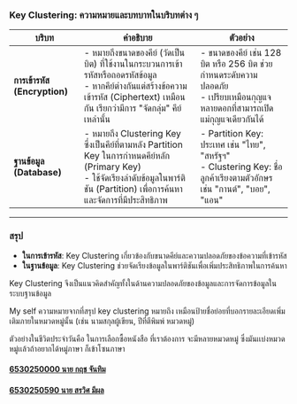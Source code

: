 ### **Key Clustering: ความหมายและบทบาทในบริบทต่าง ๆ**

| **บริบท**           | **คำอธิบาย**                                                                                                                                              | **ตัวอย่าง**                                                                                                                                          |
|----------------------|----------------------------------------------------------------------------------------------------------------------------------------------------------|-------------------------------------------------------------------------------------------------------------------------------------------------------|
| **การเข้ารหัส (Encryption)** | - หมายถึงขนาดของคีย์ (วัดเป็นบิต) ที่ใช้งานในกระบวนการเข้ารหัสหรือถอดรหัสข้อมูล<br>- หากคีย์ต่างกันแต่สร้างข้อความเข้ารหัส (Ciphertext) เหมือนกัน เรียกว่ามีการ "จัดกลุ่ม" คีย์เหล่านั้น | - ขนาดของคีย์ เช่น 128 บิต หรือ 256 บิต ช่วยกำหนดระดับความปลอดภัย<br>- เปรียบเหมือนกุญแจหลายดอกที่สามารถเปิดแม่กุญแจเดียวกันได้                                           |
| **ฐานข้อมูล (Database)**      | - หมายถึง Clustering Key ซึ่งเป็นคีย์ที่ตามหลัง Partition Key ในการกำหนดคีย์หลัก (Primary Key)<br>- ใช้จัดเรียงลำดับข้อมูลในพาร์ติชัน (Partition) เพื่อการค้นหาและจัดการที่มีประสิทธิภาพ | - Partition Key: ประเทศ เช่น "ไทย", "สหรัฐฯ"<br>- Clustering Key: ชื่อลูกค้าเรียงตามตัวอักษร เช่น "กานต์", "บอย", "แอน"                                                             |

---

### **สรุป**  
- **ในการเข้ารหัส**: Key Clustering เกี่ยวข้องกับขนาดคีย์และความปลอดภัยของข้อความที่เข้ารหัส  
- **ในฐานข้อมูล**: Key Clustering ช่วยจัดเรียงข้อมูลในพาร์ติชันเพื่อเพิ่มประสิทธิภาพในการค้นหา  

Key Clustering จึงเป็นแนวคิดสำคัญทั้งในด้านความปลอดภัยของข้อมูลและการจัดการข้อมูลในระบบฐานข้อมูล












My self ความหมายจากที่สรุป key clustering หมายถึง  เหมือนป้ายชื่อย่อยที่บอกรายละเอียดเพิ่มเติมภายในหมวดหมู่นั้น (เช่น นามสกุลผู้เขียน, ปีที่ตีพิมพ์ หมวดหมู่)

ตัวอย่างในชีวิตประจำวันคือ ในการเลือกซื้อหนังสือ ที่เราต้องการ จะมีหลายหมวดหมู่ ซึ่งมันเเบ่งหมวดหมู่เเล้วถ้าอยากได้หมู่ภาษา ก็เข้าโซนภาษา








#### [6530250000 นาย กฤช จันทิม](6530250000.github.io)

#### [6530250590 นาย สรวิศ มีผล](https://sorravitmp.github.io/)
